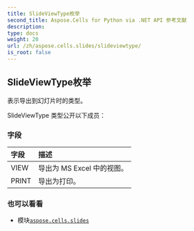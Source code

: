 ```yaml
---
title: SlideViewType枚举
second_title: Aspose.Cells for Python via .NET API 参考文献
description:
type: docs
weight: 20
url: /zh/aspose.cells.slides/slideviewtype/
is_root: false
---
```

## SlideViewType枚举
表示导出到幻灯片时的类型。



SlideViewType 类型公开以下成员：

### 字段
|字段|描述|
| :- | :- |
| VIEW |导出为 MS Excel 中的视图。|
| PRINT |导出为打印。|



### 也可以看看
* 模块[`aspose.cells.slides`](..)
